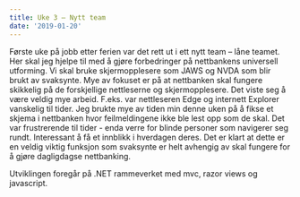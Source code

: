```yaml
---
title: Uke 3 – Nytt team
date: '2019-01-20'
---
```


Første uke på jobb etter ferien var det rett ut i ett nytt team – låne teamet. Her skal jeg hjelpe til med å gjøre forbedringer på nettbankens universell utforming. Vi skal bruke skjermopplesere som JAWS og NVDA som blir brukt av svaksynte. Mye av fokuset er på at nettbanken skal fungere skikkelig på de forskjellige nettleserne og skjermopplesere. Det viste seg å være veldig mye arbeid. F.eks. var nettleseren Edge og internett Explorer vanskelig til tider. Jeg brukte mye av tiden min denne uken på å fikse et skjema i nettbanken hvor feilmeldingene ikke ble lest opp som de skal. Det var frustrerende til tider - enda verre for blinde personer som navigerer seg rundt. Interessant å få et innblikk i hverdagen deres. Det er klart at dette er en veldig viktig funksjon som svaksynte er helt avhengig av skal fungere for å gjøre dagligdagse nettbanking.

Utviklingen foregår på .NET rammeverket med mvc, razor views og javascript.